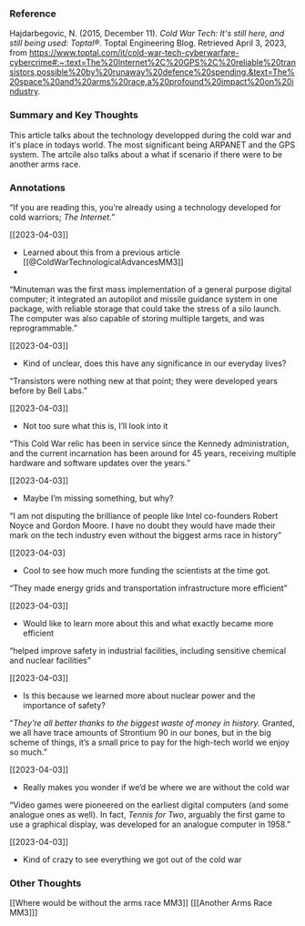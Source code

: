 
### Reference
Hajdarbegovic, N. (2015, December 11). _Cold War Tech: It's still here, and still being used: Toptal®_. Toptal Engineering Blog. Retrieved April 3, 2023, from https://www.toptal.com/it/cold-war-tech-cyberwarfare-cybercrime#:~:text=The%20Internet%2C%20GPS%2C%20reliable%20transistors,possible%20by%20runaway%20defence%20spending.&text=The%20space%20and%20arms%20race,a%20profound%20impact%20on%20industry.


### Summary and Key Thoughts
This article talks about the technology developped during the cold war and it's place in todays world. The most significant being ARPANET and the GPS system. The artcile also talks about a what if scenario if there were to be another arms race.



### Annotations


“If you are reading this, you’re already using a technology developed for cold warriors; _The Internet_.”

[[2023-04-03]]

-   Learned about this from a previous article [[@ColdWarTechnologicalAdvancesMM3]]
-

“Minuteman was the first mass implementation of a general purpose digital computer; it integrated an autopilot and missile guidance system in one package, with reliable storage that could take the stress of a silo launch. The computer was also capable of storing multiple targets, and was reprogrammable.”

[[2023-04-03]]

-   Kind of unclear, does this have any significance in our everyday lives?

“Transistors were nothing new at that point; they were developed years before by Bell Labs.”

[[2023-04-03]]

-   Not too sure what this is, I’ll look into it

“This Cold War relic has been in service since the Kennedy administration, and the current incarnation has been around for 45 years, receiving multiple hardware and software updates over the years.”

[[2023-04-03]]

-   Maybe I’m missing something, but why?

“I am not disputing the brilliance of people like Intel co-founders Robert Noyce and Gordon Moore. I have no doubt they would have made their mark on the tech industry even without the biggest arms race in history”

[[2023-04-03]

-   Cool to see how much more funding the scientists at the time got.

“They made energy grids and transportation infrastructure more efficient”

[[2023-04-03]]

-   Would like to learn more about this and what exactly became more efficient

“helped improve safety in industrial facilities, including sensitive chemical and nuclear facilities”

[[2023-04-03]]

-   Is this because we learned more about nuclear power and the importance of safety?

“_They’re all better thanks to the biggest waste of money in history._ Granted, we all have trace amounts of Strontium 90 in our bones, but in the big scheme of things, it’s a small price to pay for the high-tech world we enjoy so much.”

[[2023-04-03]]

-   Really makes you wonder if we’d be where we are without the cold war

“Video games were pioneered on the earliest digital computers (and some analogue ones as well). In fact, _Tennis for Two_, arguably the first game to use a graphical display, was developed for an analogue computer in 1958.”

[[2023-04-03]]

-   Kind of crazy to see everything we got out of the cold war


### Other Thoughts
[[Where would be without the arms race MM3]]
[[[Another Arms Race MM3]]]